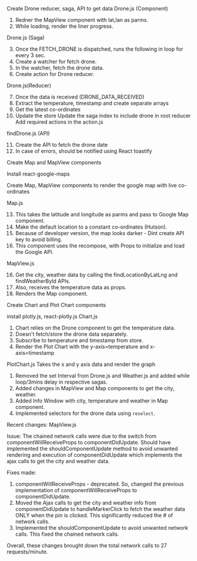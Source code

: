 Create Drone reducer, saga, API to get data
Drone.js (Component)

1.  Redner the MapView component with lat,lan as parms.
2.  While loading, render the liner progress.

Drone.js (Saga)

3.  Once the FETCH_DRONE is dispatched, runs the following in loop for every 3 sec.
4.  Create a watcher for fetch drone.
5.  In the watcher, fetch the drone data.
6.  Create action for Drone reducer.

Drone.js(Reducer)

7.  Once the data is received (DRONE_DATA_RECEIVED)
8.  Extract the temperature, timestamp and create separate arrays
9.  Get the latest co-ordinates
10. Update the store
    Update the saga index to include drone in root reducer
    Add required actions in the action.js

findDrone.js (API)

11. Create the API to fetch the drone date
12. In case of errors, should be notified using React toastify

Create Map and MapView components

Install react-google-maps

Create Map, MapView components to render the google map with live co-ordinates

Map.js

13. This takes the latitude and longitude as parms and pass to Google Map component.
14. Make the default location to a constant co-ordinates (Hutson).
15. Because of developer version, the map looks darker - Dint create API key
    to avoid billing.
16. This component uses the recompose, with Props to initialize and load the Google API.

MapView.js

16. Get the city, weather data by calling the findLocationByLatLng and findWeatherById APIs.
17. Also, receives the temperature data as props.
18. Renders the Map component.

Create Chart and Plot Chart components

install plotly.js, react-plotly.js
Chart.js

1.  Chart relies on the Drone component to get the temperature data.
2.  Doesn't fetch/store the drone data separately.
3.  Subscribe to temperature and timestamp from store.
4.  Render the Plot Chart with the y-axis=temperature and x-axis=timestamp

PlotChart.js
Takes the x and y axis data and render the graph

1. Removed the set Interval from Drone.js and Weather.js and added while loop/3mins delay in respective sagas.
2. Added changes in MapView and Map components to get the city, weather.
3. Added Info Window with city, temperature and weather in Map component.
4. Implemented selectors for the drone data using `reselect`.

Recent changes:
MapView.js

Issue:
The chained network calls were due to the switch from componentWillReceiveProps to componentDidUpdate. Should have implemented the shouldComponentUpdate method to avoid
unwanted rendering and execution of componentDidUpdate which implements the ajax calls to get the city and weather data.

Fixes made:

1. componentWillReceiveProps - deprecated. So, changed the previous implementation of componentWillReceiveProps to componentDidUpdate.
2. Moved the Ajax calls to get the city and weather info from componentDidUpdate
   to handleMarkerClick to fetch the weather data ONLY when the pin is clicked.
   This significantly reduced the # of network calls.
3. Implemented the shouldComponentUpdate to avoid unwanted network calls. This fixed the chained network calls.

Overall, these changes brought down the total network calls to 27 requests/minute.
